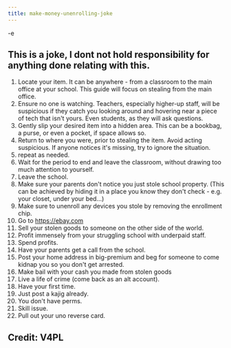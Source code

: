 ```yaml
---
title: make-money-unenrolling-joke
---
```


-e 
## This is a joke, I dont not hold responsibility for anything done relating with this. ##

1. Locate your item. It can be anywhere - from a classroom to the main office at your school. This guide will focus on stealing from the main office.
2. Ensure no one is watching. Teachers, especially higher-up staff, will be suspicious if they catch you looking around and hovering near a piece of tech that isn't yours. Even students, as they will ask questions.
3. Gently slip your desired item into a hidden area. This can be a bookbag, a purse, or even a pocket, if space allows so.
4. Return to where you were, prior to stealing the item. Avoid acting suspicious. If anyone notices it's missing, try to ignore the situation.
5. repeat as needed.
6. Wait for the period to end and leave the classroom, without drawing too much attention to yourself.
7. Leave the school.
8. Make sure your parents don't notice you just stole school property. (This can be achieved by hiding it in a place you know they don't check - e.g. your closet, under your bed...)
9. Make sure to unenroll any devices you stole by removing the enrollment chip.
10. Go to https://ebay.com
11. Sell your stolen goods to someone on the other side of the world.
12. Profit immensely from your struggling school with underpaid staff.
13. Spend profits.
14. Have your parents get a call from the school.
15. Post your home address in ⁠big-premium and beg for someone to come kidnap you so you don't get arrested.
16. Make bail with your cash you made from stolen goods
17. Live a life of crime (come back as an alt account).
18. Have your first time.
19. Just post a kajig already.
20. You don't have perms.
21. Skill issue.
22. Pull out your uno reverse card.

## Credit: V4PL
